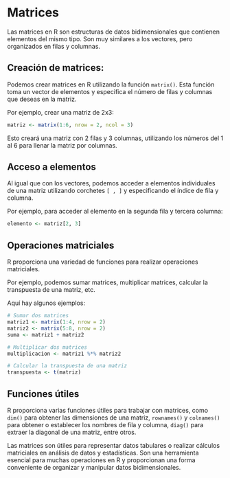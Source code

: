 # Matrices

Las matrices en R son estructuras de datos bidimensionales que contienen elementos del mismo tipo. Son muy similares a los vectores, pero organizados en filas y columnas.

## Creación de matrices:

Podemos crear matrices en R utilizando la función `matrix()`. Esta función toma un vector de elementos y especifica el número de filas y columnas que deseas en la matriz.

Por ejemplo, crear una matriz de 2x3:

``` r
matriz <- matrix(1:6, nrow = 2, ncol = 3)
```

Esto creará una matriz con 2 filas y 3 columnas, utilizando los números del 1 al 6 para llenar la matriz por columnas.

## Acceso a elementos

Al igual que con los vectores, podemos acceder a elementos individuales de una matriz utilizando corchetes `[ , ]` y especificando el índice de fila y columna.

Por ejemplo, para acceder al elemento en la segunda fila y tercera columna:

``` r
elemento <- matriz[2, 3]
```

## Operaciones matriciales

R proporciona una variedad de funciones para realizar operaciones matriciales.

Por ejemplo, podemos sumar matrices, multiplicar matrices, calcular la transpuesta de una matriz, etc.

Aquí hay algunos ejemplos:

``` r
# Sumar dos matrices
matriz1 <- matrix(1:4, nrow = 2)
matriz2 <- matrix(5:8, nrow = 2)
suma <- matriz1 + matriz2

# Multiplicar dos matrices
multiplicacion <- matriz1 %*% matriz2

# Calcular la transpuesta de una matriz
transpuesta <- t(matriz)
```

## Funciones útiles

R proporciona varias funciones útiles para trabajar con matrices, como `dim()` para obtener las dimensiones de una matriz, `rownames()` y `colnames()` para obtener o establecer los nombres de fila y columna, `diag()` para extraer la diagonal de una matriz, entre otros.

Las matrices son útiles para representar datos tabulares o realizar cálculos matriciales en análisis de datos y estadísticas. Son una herramienta esencial para muchas operaciones en R y proporcionan una forma conveniente de organizar y manipular datos bidimensionales.
